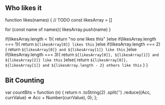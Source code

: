 ## Who likes it

function likes(names) {
  // TODO
  const likesArray = []
  
  for (const name of names){
    likesArray.push(name)
  }

  if(likesArray.length < 1){
    return "no one likes this"
  }else if(likesArray.length === 1){
    return `${likesArray[0]} likes this`
  }else if(likesArray.length === 2){
    return `${likesArray[0]} and ${likesArray[1]} like this`
  }else if(likesArray.length === 3){
    return `${likesArray[0]}, ${likesArray[1]} and ${likesArray[2]} like this`
  }else{
    return `${likesArray[0]}, ${likesArray[1]} and ${likesArray.length - 2} others like this`
  }
}

## Bit Counting

var countBits = function (n) {
    return n
      .toString(2)
      .split('')
      .reduce((Acc, currValue) => Acc + Number(currValue), 0);
  };
